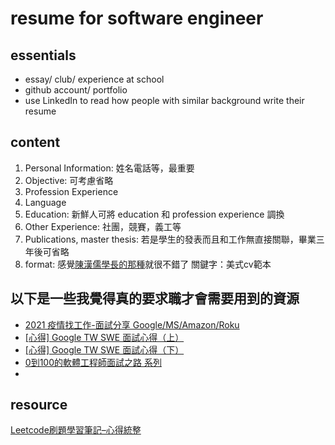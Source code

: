 # resume for software engineer
## essentials
 - essay/ club/ experience at school
 - github account/ portfolio
 - use LinkedIn to read how people with similar background write their resume
## content
1.  Personal Information: 姓名電話等，最重要
2.  Objective: 可考慮省略
3.  Profession Experience
4.  Language
5.  Education: 新鮮人可將 education 和 profession experience 調換
6.  Other Experience: 社團，競賽，義工等
7.  Publications, master thesis: 若是學生的發表而且和工作無直接關聯，畢業三年後可省略
8. format: 感覺[陳漢儒學長的那種](https://future-outlier.github.io/CV/ERIC_CHEN_CV.pdf)就很不錯了 關鍵字：美式cv範本

## 以下是一些我覺得真的要求職才會需要用到的資源
 - [2021 疫情找工作-面試分享 Google/MS/Amazon/Roku](https://richard-chang.medium.com/2021-%E7%96%AB%E6%83%85%E6%89%BE%E5%B7%A5%E4%BD%9C-%E9%9D%A2%E8%A9%A6%E5%88%86%E4%BA%AB-google-microsoft-amazon-roku-811b2db5188)
 - [[心得] Google TW SWE 面試心得（上）](https://www.ptt.cc/bbs/Soft_Job/M.1625756279.A.914.html)
 - [[心得] Google TW SWE 面試心得（下）](https://www.ptt.cc/bbs/Soft_Job/M.1625903945.A.52F.html)
 - [0到100的軟體工程師面試之路 系列](https://ithelp.ithome.com.tw/users/20152262/ironman/5615)
 - 

## resource 
[Leetcode刷題學習筆記–心得統整](https://hackmd.io/@meyr543/r1skFcvgY#Leetcode%E5%88%B7%E9%A1%8C%E5%AD%B8%E7%BF%92%E7%AD%86%E8%A8%98%E2%80%93%E5%BF%83%E5%BE%97%E7%B5%B1%E6%95%B4)
